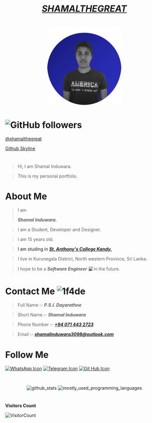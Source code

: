 <!-- Main Heading -->
# <div align="center"><a href=""><b><i>SHAMALTHEGREAT</i></b></a></div>
 
<!-- Image --> 
# <div align="center"><img src="mebback.png" height="250px" alt="Shamal"></div>

<!-- Number of GitHub Followers -->
# ![GitHub followers](https://img.shields.io/github/followers/shamalthegreat?logo=GitHub&style=for-the-badge)

<!-- GitHub Username -->
<a href="https://github.com/shamalthegreat">@shamalthegreat<a>
 
<!-- GitHub Skyline -->
<a href="https://skyline.github.com/shamalthegreat/2021">Github Skyline<a>
 
 
<!-- First Paragraph -->
# 
> Hi, I am Shamal Induwara.   

> This is my personal portfolio.

 

<!-- About Me -->
# About Me  


> I am <p><b><i>Shamal Induwara.</i></b></p>

> I am a Student, Developer and Designer.
 
> I am 15 years old. 

> I am studing in <a href="https://www.sack.edu.lk/#gsc.tab=0"><b><i>St. Anthony's College Kandy.</i></b></a>
 

> I live in Kurunegala District, North western Province, Sri Lanka.


> I hope to be a <b><i>Software Engineer 💻 </i></b> in the future.


<!-- Contact Me --> 
# Contact Me  ![1f4de](https://user-images.githubusercontent.com/97069900/154191604-ac56f694-0ae9-41bd-bb9e-3d533823dc25.png)

  
> Full Name :- <b><i>P.S.I. Dayarathne</i></b>
  
> Short Name :- <b><i>Shamal Induwara</i></b>
  
> Phone Number :- <a href="tel:+94 071 443 2723"><b><i>+94 071 443 2723</i></b></a>
  
> Email :- <a href="mailto:shamalinduwara3098@outlook.com"><b><i>shamalinduwara3098@outlook.com</i></b></a>
 
 
<!-- Follow Me --> 
# Follow Me
  
  
<a href=" https://wa.link/1wg408" ><img src="https://img.icons8.com/color/48/000000/whatsapp--v1.png" alt="WhatsApp Icon" /></a>    <a href="https://t.me/shamalthegreat" ><img src="https://img.icons8.com/color/48/000000/telegram-app--v1.png" alt="Telegram Icon" /></a>   <a href="https://github.com/shamalthegreat" ><img src="https://img.icons8.com/fluency/48/000000/github.png" alt="Git Hub Icon" /></a>     


<!-- GitHub Information -->
#
 <p align="center">
  <!-- GitHub Stats -->
  <img align="middle" alt="github_stats" src="https://github-readme-stats.vercel.app/api?username=shamalthegreat&show_icons=true&count_private=true" />
  <!-- Most used languages -->
  <img align="middle" alt="mostly_used_programming_languages" src="https://github-readme-stats.vercel.app/api/top-langs/?username=shamalthegreat&layout=compact&count_private=true" />
</p>

<!-- Visitors Count --> 
#
**Visitors Count**
  
![VisitorCount](https://profile-counter.glitch.me/{shamalthegreat}/count.svg)

